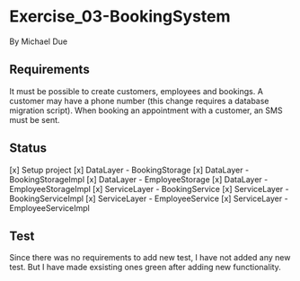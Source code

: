# Exercise_03-BookingSystem
By Michael Due

## Requirements
It must be possible to create customers, employees and bookings. A customer may have a phone number (this change requires a database migration script). When booking an appointment with a customer, an SMS must be sent.

## Status
[x] Setup project
[x] DataLayer - BookingStorage
[x] DataLayer - BookingStorageImpl
[x] DataLayer - EmployeeStorage
[x] DataLayer - EmployeeStorageImpl
[x] ServiceLayer - BookingService
[x] ServiceLayer - BookingServiceImpl
[x] ServiceLayer - EmployeeService
[x] ServiceLayer - EmployeeServiceImpl

## Test
Since there was no requirements to add new test, I have not added any new test. But I have made exsisting ones green after adding new functionality.